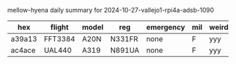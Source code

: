 mellow-hyena daily summary for 2024-10-27-vallejo1-rpi4a-adsb-1090

|hex|flight|model|reg|emergency|mil|weirdo|
|--|--|--|--|--|--|--|
|a39a13|FFT3384|A20N|N331FR|none|F|yyy|
|ac4ace|UAL440|A319|N891UA|none|F|yyy|
